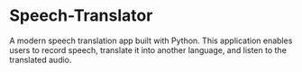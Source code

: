 # Speech-Translator
A modern speech translation app built with Python. This application enables users to record speech, translate it into another language, and listen to the translated audio.
